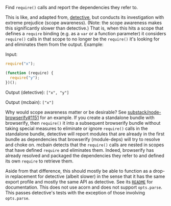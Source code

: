 Find `require()` calls and report the dependencies they refer to.

This is like, and adapted from, [detective](https://www.npmjs.com/package/detective), but conducts its investigation with extreme prejudice (scope awareness). (Note: the scope awareness makes this significantly slower than detective.) That is, when this hits a scope that defines a `require` binding (e.g. as a `var` or a function parameter) it considers `require()` calls in that scope to no longer be the `require()` it's looking for and eliminates them from the output. Example:

Input:

```js
require("x");

(function (require) {
  require("y");
})();
```

Output (detective): `["x", "y"]`

Output (mcbain): `["x"]`

Why would scope awareness matter or be desirable? See [ substack/node-browserify#1151](substack/node-browserify/pull/1151) for an example. If you create a standalone bundle with browserify, then `require()` it into a subsequent browserify bundle without taking special measures to eliminate or ignore `require()` calls in the standalone bundle, detective will report modules that are already in the first bundle as dependencies that browserify (module-deps) will try to resolve and choke on. mcbain detects that the `require()` calls are nested in scopes that have defined `require` and eliminates them. Indeed, browserify has already resolved and packaged the dependencies they refer to and defined its own `require` to retrieve them.

Aside from that difference, this should mostly be able to function as a drop-in replacement for detective (albeit slower) in the sense that it has the same export profile and mostly the same API as detective. See its [`README`](https://github.com/substack/node-detective/blob/v4.3.1/readme.markdown) for documentation. This does not use acorn and does not support `opts.parse`. This passes detective's tests with the exception of those involving `opts.parse`.
